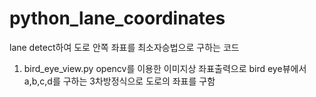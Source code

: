 # python_lane_coordinates

lane detect하여 도로 안쪽 좌표를 최소자승법으로 구하는 코드

1. bird_eye_view.py
opencv를 이용한 이미지상 좌표출력으로 bird eye뷰에서 a,b,c,d를 구하는 3차방정식으로 도로의 좌표를 구함
